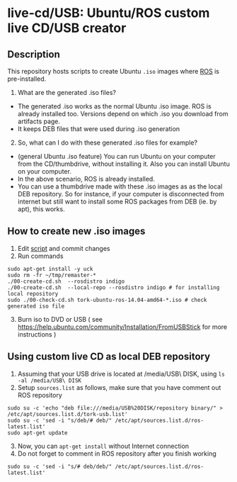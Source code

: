 live-cd/USB: Ubuntu/ROS custom live CD/USB creator
========================================================

Description
------------------------------------------------

This repository hosts scripts to create Ubuntu `.iso` images where [ROS](http://ros.org/) is pre-installed.

1. What are the generated .iso files?

 * The generated .iso works as the normal Ubuntu .iso image. ROS is already installed too. Versions depend on which .iso you download from artifacts page.
 * It keeps DEB files that were used during .iso generation 

2. So, what can I do with these generated .iso files for example?

 * (general Ubuntu .iso feature) You can run Ubuntu on your computer from the CD/thumbdrive, without installing it. Also you can install Ubuntu on your computer.
 * In the above scenario, ROS is already installed.
 * You can use a thumbdrive made with these .iso images as as the local DEB repository. So for instance, if your computer is disconnected from internet but still want to install some ROS packages from DEB (ie. by apt), this works.

How to create new .iso images
------------------------------------------------

1. Edit [script](https://github.com/tork-a/live-cd/blob/master/00-create-cd.sh) and commit changes
2. Run commands
```
sudo apt-get install -y uck
sudo rm -fr ~/tmp/remaster-*
./00-create-cd.sh  --rosdistro indigo
./00-create-cd.sh  --local-repo --rosdistro indigo # for installing local repository
sudo ./00-check-cd.sh tork-ubuntu-ros-14.04-amd64-*.iso # check generated iso file
```
3. Burn iso to DVD or USB ( see https://help.ubuntu.com/community/Installation/FromUSBStick for more instructions )

Using custom live CD as local DEB repository
------------------------------------------------

1. Assuming that your USB drive is located at /media/USB\ DISK, using `ls -al /media/USB\ DISK`
2. Setup `sources.list` as follows, make sure that you have comment out ROS repository
```
sudo su -c 'echo "deb file:///media/USB%20DISK/repository binary/" > /etc/apt/sources.list.d/tork-usb.list'
sudo su -c 'sed -i "s/deb/# deb/" /etc/apt/sources.list.d/ros-latest.list'
sudo apt-get update
```
3. Now, you can `apt-get install` without Internet connection
4. Do not forget to comment in ROS repository after you finish working
```
sudo su -c 'sed -i "s/# deb/deb/" /etc/apt/sources.list.d/ros-latest.list'
```
